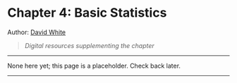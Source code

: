 
# Chapter 4: Basic Statistics

Author: [David White](http://personal.denison.edu/~whiteda/)

> *Digital resources supplementing the chapter*

---

None here yet; this page is a placeholder.  Check back later.

---
